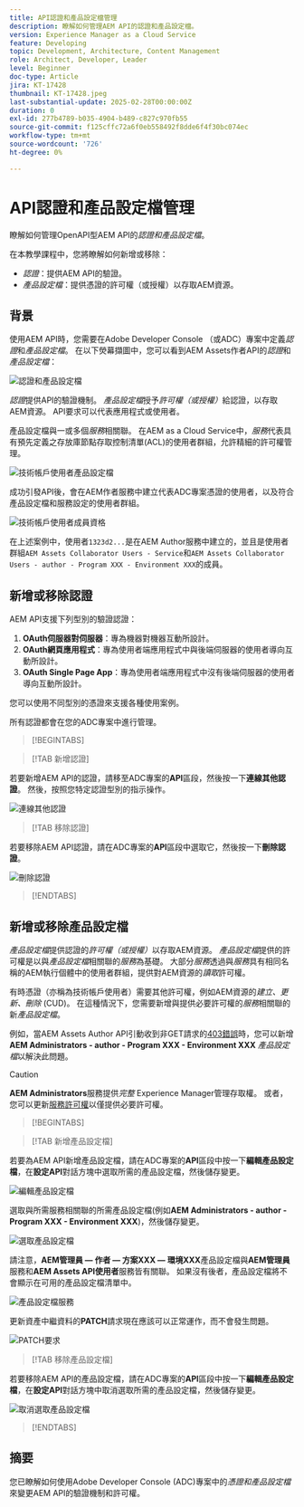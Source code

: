```yaml
---
title: API認證和產品設定檔管理
description: 瞭解如何管理AEM API的認證和產品設定檔。
version: Experience Manager as a Cloud Service
feature: Developing
topic: Development, Architecture, Content Management
role: Architect, Developer, Leader
level: Beginner
doc-type: Article
jira: KT-17428
thumbnail: KT-17428.jpeg
last-substantial-update: 2025-02-28T00:00:00Z
duration: 0
exl-id: 277b4789-b035-4904-b489-c827c970fb55
source-git-commit: f125cffc72a6f0eb558492f8dde6f4f30bc074ec
workflow-type: tm+mt
source-wordcount: '726'
ht-degree: 0%

---
```


# API認證和產品設定檔管理

瞭解如何管理OpenAPI型AEM API的&#x200B;_認證和產品設定檔_。

在本教學課程中，您將瞭解如何新增或移除：

- _認證_：提供AEM API的驗證。
- _產品設定檔_：提供憑證的許可權（或授權）以存取AEM資源。

## 背景

使用AEM API時，您需要在Adobe Developer Console （或ADC）專案中定義&#x200B;_認證_&#x200B;和&#x200B;_產品設定檔_。 在以下熒幕擷圖中，您可以看到AEM Assets作者API的&#x200B;_認證_&#x200B;和&#x200B;_產品設定檔_：

![認證和產品設定檔](../assets/how-to/API-Credentials-Product-Profile.png)

_認證_&#x200B;提供API的驗證機制。 _產品設定檔_&#x200B;授予&#x200B;_許可權（或授權）_&#x200B;給認證，以存取AEM資源。 API要求可以代表應用程式或使用者。

產品設定檔與一或多個&#x200B;_服務_&#x200B;相關聯。 在AEM as a Cloud Service中，_服務_&#x200B;代表具有預先定義之存放庫節點存取控制清單(ACL)的使用者群組，允許精細的許可權管理。

![技術帳戶使用者產品設定檔](../assets/s2s/technical-account-user-product-profile.png)

成功引發API後，會在AEM作者服務中建立代表ADC專案憑證的使用者，以及符合產品設定檔和服務設定的使用者群組。

![技術帳戶使用者成員資格](../assets/s2s/technical-account-user-membership.png)

在上述案例中，使用者`1323d2...`是在AEM Author服務中建立的，並且是使用者群組`AEM Assets Collaborator Users - Service`和`AEM Assets Collaborator Users - author - Program XXX - Environment XXX`的成員。

## 新增或移除認證

AEM API支援下列型別的驗證認證：

1. **OAuth伺服器對伺服器**：專為機器對機器互動所設計。
1. **OAuth網頁應用程式**：專為使用者端應用程式中與後端伺服器的使用者導向互動所設計。
1. **OAuth Single Page App**：專為使用者端應用程式中沒有後端伺服器的使用者導向互動所設計。

您可以使用不同型別的憑證來支援各種使用案例。

所有認證都會在您的ADC專案中進行管理。

>[!BEGINTABS]

>[!TAB 新增認證]

若要新增AEM API的認證，請移至ADC專案的&#x200B;**API**&#x200B;區段，然後按一下&#x200B;**連線其他認證**。 然後，按照您特定認證型別的指示操作。

![連線其他認證](../assets/how-to/connect-another-credential.png)

>[!TAB 移除認證]

若要移除AEM API認證，請在ADC專案的&#x200B;**API**&#x200B;區段中選取它，然後按一下&#x200B;**刪除認證**。

![刪除認證](../assets/how-to/delete-credential.png)


>[!ENDTABS]

## 新增或移除產品設定檔

_產品設定檔_&#x200B;提供認證的&#x200B;_許可權（或授權）_&#x200B;以存取AEM資源。 _產品設定檔_&#x200B;提供的許可權是以與&#x200B;_產品設定檔_&#x200B;相關聯的&#x200B;_服務_&#x200B;為基礎。 大部分&#x200B;_服務_&#x200B;透過與&#x200B;_服務_&#x200B;具有相同名稱的AEM執行個體中的使用者群組，提供對AEM資源的&#x200B;_讀取_&#x200B;許可權。

有時憑證（亦稱為技術帳戶使用者）需要其他許可權，例如AEM資源的&#x200B;_建立、更新、刪除_ (CUD)。 在這種情況下，您需要新增與提供必要許可權的&#x200B;_服務_&#x200B;相關聯的新&#x200B;_產品設定檔_。

例如，當AEM Assets Author API引動收到非GET請求的[403錯誤](../use-cases/invoke-api-using-oauth-s2s.md#403-error-for-non-get-requests)時，您可以新增&#x200B;**AEM Administrators - author - Program XXX - Environment XXX** _產品設定檔_&#x200B;以解決此問題。

>[!CAUTION]
>
>**AEM Administrators**&#x200B;服務提供&#x200B;_完整_ Experience Manager管理存取權。 或者，您可以更新[服務許可權](./services-user-group-permission-management.md)以僅提供必要許可權。

>[!BEGINTABS]

>[!TAB 新增產品設定檔]

若要為AEM API新增產品設定檔，請在ADC專案的&#x200B;**API**&#x200B;區段中按一下&#x200B;**編輯產品設定檔**，在&#x200B;**設定API**&#x200B;對話方塊中選取所需的產品設定檔，然後儲存變更。

![編輯產品設定檔](../assets/how-to/edit-product-profiles.png)

選取與所需服務相關聯的所需產品設定檔(例如&#x200B;**AEM Administrators - author - Program XXX - Environment XXX**)，然後儲存變更。

![選取產品設定檔](../assets/how-to/select-product-profile.png)

請注意，**AEM管理員 — 作者 — 方案XXX — 環境XXX**&#x200B;產品設定檔與&#x200B;**AEM管理員**&#x200B;服務和&#x200B;**AEM Assets API使用者**&#x200B;服務皆有關聯。 如果沒有後者，產品設定檔將不會顯示在可用的產品設定檔清單中。

![產品設定檔服務](../assets/how-to/product-profile-services.png)

更新資產中繼資料的&#x200B;**PATCH**&#x200B;請求現在應該可以正常運作，而不會發生問題。

![PATCH要求](../assets/how-to/patch-request.png)


>[!TAB 移除產品設定檔]

若要移除AEM API的產品設定檔，請在ADC專案的&#x200B;**API**&#x200B;區段中按一下&#x200B;**編輯產品設定檔**，在&#x200B;**設定API**&#x200B;對話方塊中取消選取所需的產品設定檔，然後儲存變更。

![取消選取產品設定檔](../assets/how-to/deselect-product-profile.png)

>[!ENDTABS]

## 摘要

您已瞭解如何使用Adobe Developer Console (ADC)專案中的&#x200B;_憑證和產品設定檔_&#x200B;來變更AEM API的驗證機制和許可權。
